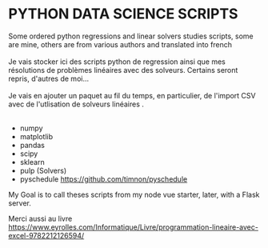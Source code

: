 # PYTHON DATA SCIENCE SCRIPTS
Some ordered python regressions and linear solvers studies scripts, some are mine, others are from various authors and translated into french <br><br>
Je vais stocker ici des scripts python de regression ainsi que mes résolutions de problèmes linéaires avec des solveurs. Certains seront repris, d'autres de moi...<br><br>
Je vais en ajouter un paquet au fil du temps, en particulier, de l'import CSV avec de l'utlisation de solveurs linéaires .<br><br>

* numpy<br>
* matplotlib<br>
* pandas<br>
* scipy<br>
* sklearn<br>
* pulp (Solvers)<br>
* pyschedule https://github.com/timnon/pyschedule

My Goal is to call theses scripts from my node vue starter, later, with a Flask server.<br>

Merci aussi au livre https://www.eyrolles.com/Informatique/Livre/programmation-lineaire-avec-excel-9782212126594/

